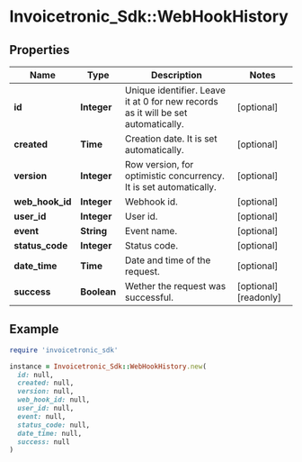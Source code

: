 # Invoicetronic_Sdk::WebHookHistory

## Properties

| Name | Type | Description | Notes |
| ---- | ---- | ----------- | ----- |
| **id** | **Integer** | Unique identifier. Leave it at 0 for new records as it will be set automatically. | [optional] |
| **created** | **Time** | Creation date. It is set automatically. | [optional] |
| **version** | **Integer** | Row version, for optimistic concurrency. It is set automatically. | [optional] |
| **web_hook_id** | **Integer** | Webhook id. | [optional] |
| **user_id** | **Integer** | User id. | [optional] |
| **event** | **String** | Event name. | [optional] |
| **status_code** | **Integer** | Status code. | [optional] |
| **date_time** | **Time** | Date and time of the request. | [optional] |
| **success** | **Boolean** | Wether the request was successful. | [optional][readonly] |

## Example

```ruby
require 'invoicetronic_sdk'

instance = Invoicetronic_Sdk::WebHookHistory.new(
  id: null,
  created: null,
  version: null,
  web_hook_id: null,
  user_id: null,
  event: null,
  status_code: null,
  date_time: null,
  success: null
)
```

